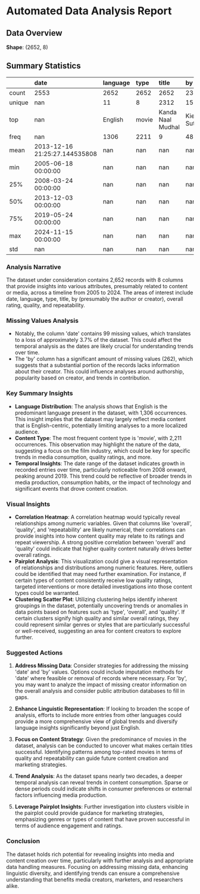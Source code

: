 # Automated Data Analysis Report

## Data Overview
**Shape**: (2652, 8)

## Summary Statistics
|        | date                          | language   | type   | title             | by                |    overall |     quality |   repeatability |
|:-------|:------------------------------|:-----------|:-------|:------------------|:------------------|-----------:|------------:|----------------:|
| count  | 2553                          | 2652       | 2652   | 2652              | 2390              | 2652       | 2652        |     2652        |
| unique | nan                           | 11         | 8      | 2312              | 1528              |  nan       |  nan        |      nan        |
| top    | nan                           | English    | movie  | Kanda Naal Mudhal | Kiefer Sutherland |  nan       |  nan        |      nan        |
| freq   | nan                           | 1306       | 2211   | 9                 | 48                |  nan       |  nan        |      nan        |
| mean   | 2013-12-16 21:25:27.144535808 | nan        | nan    | nan               | nan               |    3.04751 |    3.20928  |        1.49472  |
| min    | 2005-06-18 00:00:00           | nan        | nan    | nan               | nan               |    1       |    1        |        1        |
| 25%    | 2008-03-24 00:00:00           | nan        | nan    | nan               | nan               |    3       |    3        |        1        |
| 50%    | 2013-12-03 00:00:00           | nan        | nan    | nan               | nan               |    3       |    3        |        1        |
| 75%    | 2019-05-24 00:00:00           | nan        | nan    | nan               | nan               |    3       |    4        |        2        |
| max    | 2024-11-15 00:00:00           | nan        | nan    | nan               | nan               |    5       |    5        |        3        |
| std    | nan                           | nan        | nan    | nan               | nan               |    0.76218 |    0.796743 |        0.598289 |## Narrative
### Analysis Narrative

The dataset under consideration contains 2,652 records with 8 columns that provide insights into various attributes, presumably related to content or media, across a timeline from 2005 to 2024. The areas of interest include date, language, type, title, by (presumably the author or creator), overall rating, quality, and repeatability. 

### Missing Values Analysis
- Notably, the column 'date' contains 99 missing values, which translates to a loss of approximately 3.7% of the dataset. This could affect the temporal analysis as the dates are likely crucial for understanding trends over time.
- The 'by' column has a significant amount of missing values (262), which suggests that a substantial portion of the records lacks information about their creator. This could influence analyses around authorship, popularity based on creator, and trends in contribution.

### Key Summary Insights
- **Language Distribution**: The analysis shows that English is the predominant language present in the dataset, with 1,306 occurrences. This insight implies that the dataset may largely reflect media content that is English-centric, potentially limiting analyses to a more localized audience.
- **Content Type**: The most frequent content type is 'movie', with 2,211 occurrences. This observation may highlight the nature of the data, suggesting a focus on the film industry, which could be key for specific trends in media consumption, quality ratings, and more.
- **Temporal Insights**: The date range of the dataset indicates growth in recorded entries over time, particularly noticeable from 2008 onward, peaking around 2019. This trend could be reflective of broader trends in media production, consumption habits, or the impact of technology and significant events that drove content creation.

### Visual Insights
- **Correlation Heatmap**: A correlation heatmap would typically reveal relationships among numeric variables. Given that columns like 'overall', 'quality', and 'repeatability' are likely numerical, their correlations can provide insights into how content quality may relate to its ratings and repeat viewership. A strong positive correlation between 'overall' and 'quality' could indicate that higher quality content naturally drives better overall ratings.
- **Pairplot Analysis**: This visualization could give a visual representation of relationships and distributions among numeric features. Here, outliers could be identified that may need further examination. For instance, if certain types of content consistently receive low quality ratings, targeted interventions or more detailed investigations into those content types could be warranted.
- **Clustering Scatter Plot**: Utilizing clustering helps identify inherent groupings in the dataset, potentially uncovering trends or anomalies in data points based on features such as 'type', 'overall', and 'quality'. If certain clusters signify high quality and similar overall ratings, they could represent similar genres or styles that are particularly successful or well-received, suggesting an area for content creators to explore further.

### Suggested Actions
1. **Address Missing Data**: Consider strategies for addressing the missing 'date' and 'by' values. Options could include imputation methods for 'date' where feasible or removal of records where necessary. For 'by', you may want to analyze the impact of missing creator information on the overall analysis and consider public attribution databases to fill in gaps.
   
2. **Enhance Linguistic Representation**: If looking to broaden the scope of analysis, efforts to include more entries from other languages could provide a more comprehensive view of global trends and diversify language insights significantly beyond just English.

3. **Focus on Content Strategy**: Given the predominance of movies in the dataset, analysis can be conducted to uncover what makes certain titles successful. Identifying patterns among top-rated movies in terms of quality and repeatability can guide future content creation and marketing strategies.

4. **Trend Analysis**: As the dataset spans nearly two decades, a deeper temporal analysis can reveal trends in content consumption. Sparse or dense periods could indicate shifts in consumer preferences or external factors influencing media production.

5. **Leverage Pairplot Insights**: Further investigation into clusters visible in the pairplot could provide guidance for marketing strategies, emphasizing genres or types of content that have proven successful in terms of audience engagement and ratings.

### Conclusion
The dataset holds rich potential for revealing insights into media and content creation over time, particularly with further analysis and appropriate data handling measures. Focusing on addressing missing data, enhancing linguistic diversity, and identifying trends can ensure a comprehensive understanding that benefits media creators, marketers, and researchers alike.